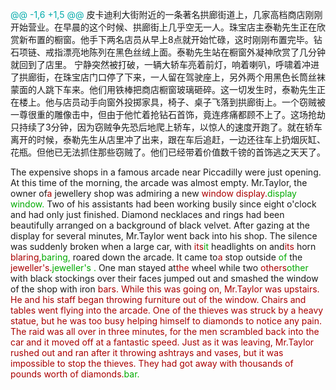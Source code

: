 



<span style="color:#0AA">@@ -1,6 +1,5 @@</span>
皮卡迪利大街附近的一条著名拱廊街道上，几家高档商店刚刚开始营业。在早晨的这个时候、拱廊街上几乎空无一人。珠宝店主泰勒先生正在欣赏新布置的橱窗。他手下两名店员从早上8点就开始忙碌，这时刚刚布置完毕。钻石项链、戒指漂亮地陈列在黑色丝绒上面。泰勒先生站在橱窗外凝神欣赏了几分钟就回到了店里。
宁静突然被打破，一辆大轿车亮着前灯，响着喇叭，呼啸着冲进了拱廊街，在珠宝店门口停了下来，一人留在驾驶座上，另外两个用黑色长筒丝袜蒙面的人跳下车来。他们用铁棒把商店橱窗玻璃砸碎。这一切发生时，泰勒先生正在楼上。他与店员动手向窗外投掷家具，椅子、桌子飞落到拱廊街上。一个窃贼被一尊很重的雕像击中，但由于他忙着抢钻石首饰，竟连疼痛都顾不上了。这场抢劫只持续了3分钟，因为窃贼争先恐后地爬上轿车，以惊人的速度开跑了。就在轿车离开的时候，泰勒先生从店里冲了出来，跟在车后追赶，一边还往车上扔烟灰缸、花瓶。但他已无法抓住那些窃贼了。他们已经带着价值数千镑的首饰逃之天天了。

The expensive shops in a famous arcade near Piccadilly were just opening. At this time of the morning, the arcade was almost empty. Mr.Taylor, the owner of<span style="color:#A00">a</span> jewellery shop was admiring a new <span style="color:#A00">window display.</span><span style="color:#0A0">display window.</span> Two of his assistants had been working busily since eight o'clock and had only just finished. Diamond necklaces and rings had been beautifully arranged on a background of black velvet. After gazing at the display for several minutes, Mr.Taylor went back into his shop.
The silence was suddenly broken when a large car, with <span style="color:#A00">its</span><span style="color:#0A0">it</span> headlights on and<span style="color:#A00">its</span> horn <span style="color:#A00">blaring,</span><span style="color:#0A0">baring,</span> roared down the arcade. It came to<span style="color:#A00">a</span> stop outside <span style="color:#0A0">of</span> the <span style="color:#A00">jeweller's.</span><span style="color:#0A0">jeweller's .</span> One man stayed at<span style="color:#A00">the</span> wheel while two <span style="color:#A00">others</span><span style="color:#0A0">other</span> with black stockings over their faces jumped out and smashed the window of the shop with iron <span style="color:#A00">bars. While this was going on, Mr.Taylor was upstairs. He and his staff began throwing furniture out of the window. Chairs and tables went flying into the arcade. One of the thieves was struck by a heavy statue, but he was too busy helping himself to diamonds to notice any pain. The raid was all over in three minutes, for the men scrambled back into the car and it moved off at a fantastic speed. Just as it was leaving, Mr.Taylor rushed out and ran after it throwing ashtrays and vases, but it was impossible to stop the thieves. They had got away with thousands of pounds worth of diamonds.</span><span style="color:#0A0">bar.</span> 
